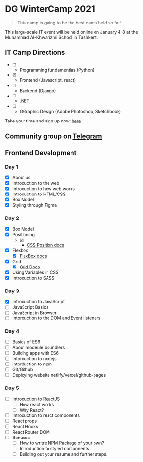 # DG WinterCamp 2021

> This camp is going to be the best camp held so far!

This large-scale IT event will be held online on January 4-8 at the Muhammad Al-Khwarizmi School in Tashkent.

## IT Camp Directions

- [ ] - Programming fundamentlas (Python)
- [x] - Frontend (Javascript, react)
- [ ] - Backend (Django)
- [ ] - .NET
- [ ] - GGraphic Design (Adobe Photoshop, Sketchbook)

Take your time and sign up now: [here](https://digitalgeneration.uz)

## Community group on [Telegram](https://t.me/+pq2e6yKgRDRmMTU6)

## Frontend Development

### Day 1

- [x] About us
- [x] Introduction to the web
- [x] Introduction to how web works
- [x] Introduction to HTML/CSS
- [x] Box Model
- [x] Styling through Figma

### Day 2

- [x] Box Model
- [x] Positioning
  - [x] - [CSS Position docs](https://developer.mozilla.org/en-US/docs/Web/CSS/position)
- [x] Flexbox
  - [x] [FlexBox docs](https://developer.mozilla.org/en-US/docs/Learn/CSS/CSS_layout/Flexbox)
- [x] Grid
  - [x] [Grid Docs](https://developer.mozilla.org/en-US/docs/Web/CSS/CSS_Grid_Layout/Basic_Concepts_of_Grid_Layout#fixed_and_flexible_track_sizes)
- [x] Using Variables in CSS
- [x] Introduction to SASS

### Day 3

- [x] Introduction to JavaScript
- [ ] JavaScript Basics
- [ ] JavaScript in Browser
- [ ] Intorduction to the DOM and Event listeners

### Day 4

- [ ] Basics of ES6
- [ ] About modeule boundlers
- [ ] Building apps with ES6
- [ ] Intorduction to nodejs
- [ ] intorduction to npm
- [ ] Git/Github
- [ ] Deploying website netlify/vercel/github-pages

### Day 5

- [ ] Introduction to ReactJS
  - [ ] How react works
  - [ ] Why React?
- [ ] Introduction to react components
- [ ] React props
- [ ] React Hooks
- [ ] React Router DOM
- [ ] Bonuses
  - [ ] How to writre NPM Package of your own?
  - [ ] Introduction to styled components
  - [ ] Building out your resume and further steps.
